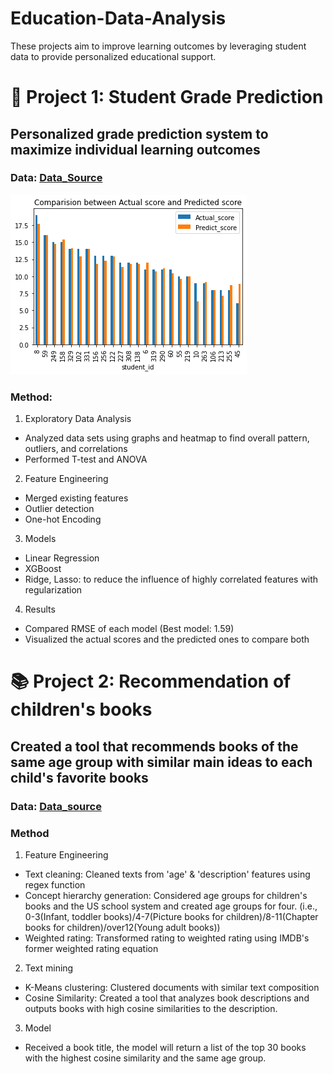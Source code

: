 # Education-Data-Analysis
These projects aim to improve learning outcomes by leveraging student data to provide personalized educational support.

# 💯 Project 1: Student Grade Prediction 
## Personalized grade prediction system to maximize individual learning outcomes 
### Data: [Data_Source](https://archive.ics.uci.edu/ml/datasets/student+performance)

![](/images/Grade_Prediction.png)

### Method:
1. Exploratory Data Analysis
 * Analyzed data sets using graphs and heatmap to find overall pattern, outliers, and correlations
 * Performed T-test and ANOVA
2. Feature Engineering
 * Merged existing features
 * Outlier detection
 * One-hot Encoding
3. Models
 * Linear Regression
 * XGBoost
 * Ridge, Lasso: to reduce the influence of highly correlated features with regularization
4. Results
 * Compared RMSE of each model (Best model: 1.59)
 * Visualized the actual scores and the predicted ones to compare both
 
 
# :books: Project 2: Recommendation of children's books
## Created a tool that recommends books of the same age group with similar main ideas to each child's favorite books
### Data: [Data_source](https://www.kaggle.com/datasets/modhiibrahimalmannaa/1000-children-books-on-amazom)
### Method
1. Feature Engineering
 * Text cleaning: Cleaned texts from 'age' & 'description' features using regex function
 * Concept hierarchy generation: Considered age groups for children's books and the US school system and created age groups for four. 
                                 (i.e., 0-3(Infant, toddler books)/4-7(Picture books for children)/8-11(Chapter books for children)/over12(Young adult books))
 * Weighted rating: Transformed rating to weighted rating using IMDB's former weighted rating equation
2. Text mining
 * K-Means clustering: Clustered documents with similar text composition
 * Cosine Similarity: Created a tool that analyzes book descriptions and outputs books with high cosine similarities to the description.
3. Model
 * Received a book title, the model will return a list of the top 30 books with the highest cosine similarity and the same age group.
